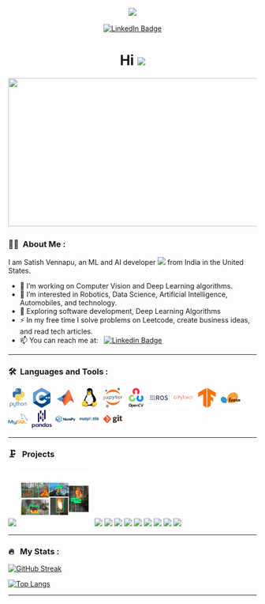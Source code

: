 

<p align="center"><img src="https://media.giphy.com/media/M9gbBd9nbDrOTu1Mqx/giphy.gif" width="100"/></p>
<p align="center">
<a href="https://www.linkedin.com/in/satishvennapu"><img src="https://img.shields.io/badge/LinkedIn-blue?style=for-the-badge&logo=linkedin&logoColor=white" alt="LinkedIn Badge"></a>



<h1 align="center">Hi <img src="https://media.giphy.com/media/hvRJCLFzcasrR4ia7z/giphy.gif" width="40"></h1>

<p align="center"><img src="https://media.giphy.com/media/dWesBcTLavkZuG35MI/giphy.gif" width="600" height="300"  /></p>

### :woman_technologist: &nbsp;About Me :

I am Satish Vennapu, an ML and AI developer <img src="https://media.giphy.com/media/WUlplcMpOCEmTGBtBW/giphy.gif" width="30"> from India in the United States.

- 🔭 I’m working on Computer Vision and Deep Learning algorithms.
- 👀 I’m interested in Robotics, Data Science, Artificial Intelligence, Automobiles, and technology.
- 🌱 Exploring software development, Deep Learning Algorithms
- ⚡ In my free time I solve problems on Leetcode, create business ideas, and read tech articles.
- 📫 You can reach me at: &nbsp; [![Linkedin Badge](https://img.shields.io/badge/-satish-blue?style=flat&logo=Linkedin&logoColor=white)](https://www.linkedin.com/in/satishvennapu)

---

### 🛠 &nbsp;Languages and Tools :

<p>
<img src="https://github.com/devicons/devicon/blob/master/icons/python/python-original-wordmark.svg" title="Java" alt="Java" width="40" height="40"/>&nbsp;
<img src="https://github.com/devicons/devicon/blob/master/icons/cplusplus/cplusplus-original.svg" title="React" alt="React" width="40" height="40"/>&nbsp;
<img src="https://github.com/devicons/devicon/blob/master/icons/matlab/matlab-original.svg" title="Spring" alt="Spring" width="40" height="40"/>&nbsp;
<img src="https://github.com/devicons/devicon/blob/master/icons/linux/linux-original.svg" title="Material UI" alt="Material UI" width="40" height="40"/>&nbsp;
<img src="https://github.com/devicons/devicon/blob/master/icons/jupyter/jupyter-original-wordmark.svg" title="Flutter" alt="Flutter" width="40" height="40"/>&nbsp;
<img src="https://github.com/devicons/devicon/blob/master/icons/opencv/opencv-original-wordmark.svg" title="Redux" alt="Redux " width="40" height="40"/>&nbsp;
<img src="https://github.com/devicons/devicon/blob/master/icons/ros/ros-original-wordmark.svg"  title="CSS3" alt="CSS" width="40" height="40"/>&nbsp;
<img src="https://github.com/devicons/devicon/blob/master/icons/pytorch/pytorch-plain-wordmark.svg" title="HTML5" alt="HTML" width="40" height="40"/>&nbsp;
<img src="https://github.com/devicons/devicon/blob/master/icons/tensorflow/tensorflow-original.svg" title="JavaScript" alt="JavaScript" width="40" height="40"/>&nbsp;
<img src="https://github.com/devicons/devicon/blob/master/icons/scikitlearn/scikitlearn-original.svg" title="Firebase" alt="Firebase" width="40" height="40"/>&nbsp;
<img src="https://github.com/devicons/devicon/blob/master/icons/mysql/mysql-original-wordmark.svg" title="MySQL"  alt="MySQL" width="40" height="40"/>&nbsp;
<img src="https://github.com/devicons/devicon/blob/master/icons/pandas/pandas-original-wordmark.svg" title="NodeJS" alt="NodeJS" width="40" height="40"/>&nbsp;
<img src="https://github.com/devicons/devicon/blob/master/icons/numpy/numpy-original-wordmark.svg" title="AWS" alt="AWS" width="40" height="40"/>&nbsp;
<img src="https://github.com/devicons/devicon/blob/master/icons/matplotlib/matplotlib-original-wordmark.svg" title="AWS" alt="AWS" width="40" height="40"/>&nbsp;
<img src="https://github.com/devicons/devicon/blob/master/icons/git/git-original-wordmark.svg" title="Git" **alt="Git" width="40" height="40"/>&nbsp;
</p>

---
### :clamp: &nbsp; Projects
[<img src="action_recognition.gif" width="30%"></img>](https://github.com/Satish-Vennapu/Outputgifs)
[<img src="assets/wildfire.gif" width="30%"></img>](https://github.com/Satish-Vennapu/EarlyWildfire-Detection-and-Segmentation-Using-Xception-Lite-U-Net)
[<img src="assets/809y.jpg" width="30%"></img>](https://github.com/adarshmalapaka/Simplified-Urban-Search-and-Rescue-Operation)
[<img src="assets/cube.png" width="30%"></img>](https://github.com/adarshmalapaka/ar-tag-virtual-cube)
[<img src="assets/deliverycar.gif" width="30%"></img>](https://github.com/adarshmalapaka/delivery-car)
[<img src="assets/grounddetect.gif" width="30%"></img>](https://github.com/adarshmalapaka/ground-plane-segmentation)
[<img src="assets/ikpath.png" width="30%"></img>](https://github.com/adarshmalapaka/Acme-Manipulator-IK-Solver)
[<img src="assets/mario.png" width="30%"></img>](https://github.com/adarshmalapaka/MARIO-COM)
[<img src="assets/mr2.gif" width="30%"></img>](https://www.youtube.com/watch?v=dmlCHqx8rUM)
[<img src="assets/offboard.gif" width="30%"></img>](https://github.com/adarshmalapaka/voxl_offboard)
[<img src="assets/satservice.jpg" width="30%"></img>](https://github.com/adarshmalapaka/satellite-servicer)

---

### 🔥 &nbsp; My Stats :
[![GitHub Streak](http://github-readme-streak-stats.herokuapp.com?user=Satish-Vennapu&theme=dark&background=000000)](https://git.io/streak-stats)

[![Top Langs](https://github-readme-stats.vercel.app/api/top-langs/?username=Satish-Vennapu&layout=compact&theme=vision-friendly-dark)](https://github.com/anuraghazra/github-readme-stats)

---




<!--
**Satish-Vennapu/Satish-Vennapu** is a ✨ _special_ ✨ repository because its `README.md` (this file) appears on your GitHub profile.


-->
